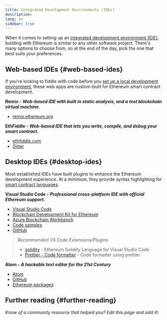 ```yaml
---
title: Integrated Development Environments (IDEs)
description:
lang: en
sidebar: true
---
```


When it comes to setting up an [integrated development environment (IDE)](https://en.wikipedia.org/wiki/Integrated_development_environment), building with Ethereum is similar to any other software project. There's many options to choose from, so at the end of the day, pick the one that best suits your preferences.

## Web-based IDEs {#web-based-ides}

If you're looking to fiddle with code before you [set up a local development environment](/developers/local-environment/), these web apps are custom-built for Ethereum smart contract development.

**Remix -** **_Web-based IDE with built in static analysis, and a test blockchain virtual machine._**

- [remix.ethereum.org](https://remix.ethereum.org/)

**EthFiddle -** **_Web-based IDE that lets you write, compile, and debug your smart contract._**

- [ethfiddle.com](https://ethfiddle.com/)
- [Gitter](https://gitter.im/loomnetwork/ethfiddle)

## Desktop IDEs {#desktop-ides}

Most established IDEs have built plugins to enhance the Ethereum development experience. At a minimum, they provide syntax highlighting for [smart contract languages](/developers/docs/smart-contracts/languages/).

**Visual Studio Code -** **_Professional cross-platform IDE with official Ethereum support._**

- [Visual Studio Code](https://code.visualstudio.com/)
- [Blockchain Development Kit for Ethereum](https://marketplace.visualstudio.com/items?itemName=AzBlockchain.azure-blockchain)
- [Azure Blockchain Workbench](https://azuremarketplace.microsoft.com/en-us/marketplace/apps/microsoft-azure-blockchain.azure-blockchain-workbench?tab=Overview)
- [Code samples](https://github.com/Azure-Samples/blockchain/blob/master/blockchain-workbench/application-and-smart-contract-samples/readme.md)
- [GitHub](https://github.com/microsoft/vscode)

> _Recommended VS Code Extensions/Plugins_
>
> - [solidity](https://marketplace.visualstudio.com/items?itemName=JuanBlanco.solidity) - Ethereum Solidity Language for Visual Studio Code
> - [Prettier - Code formatter](https://marketplace.visualstudio.com/items?itemName=SimonSiefke.prettier-vscode) - Code formatter using prettier

**Atom -** **_A hackable text editor for the 21st Century_**

- [Atom](https://atom.io/)
- [GitHub](https://github.com/atom)
- [Ethereum packages](https://atom.io/packages/search?utf8=%E2%9C%93&q=keyword%3Aethereum&commit=Search)

## Further reading {#further-reading}

_Know of a community resource that helped you? Edit this page and add it!_
